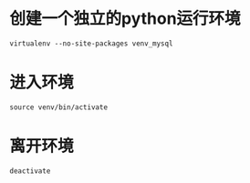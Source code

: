 

# 创建一个独立的python运行环境
```
virtualenv --no-site-packages venv_mysql
```

# 进入环境
```
source venv/bin/activate
```


# 离开环境
```
deactivate
```